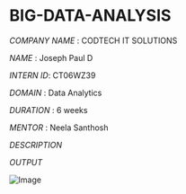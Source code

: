# BIG-DATA-ANALYSIS

*COMPANY NAME* : CODTECH IT SOLUTIONS

*NAME* : Joseph Paul D

*INTERN ID*: CT06WZ39

*DOMAIN* : Data Analytics

*DURATION* : 6 weeks

*MENTOR* : Neela Santhosh

*DESCRIPTION*


*OUTPUT*

![Image](https://github.com/user-attachments/assets/b9933c3e-d484-4c56-ada8-eb21722a7f84)
